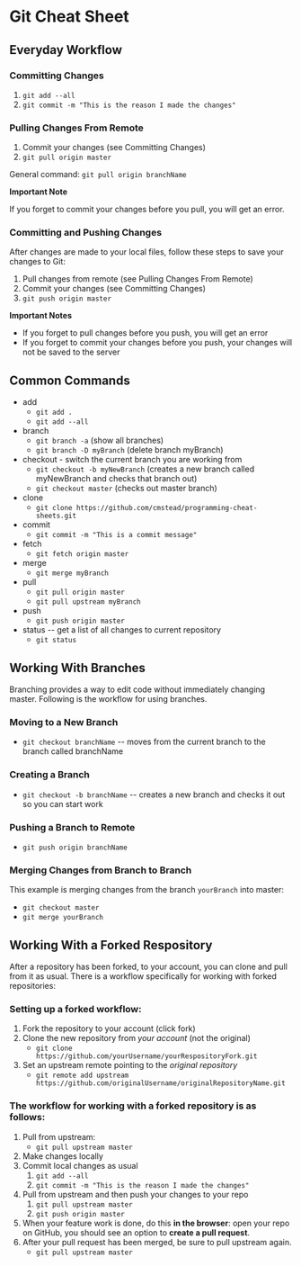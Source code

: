 # Git Cheat Sheet #

## Everyday Workflow ##

### Committing Changes ###

1. `git add --all`
2. `git commit -m "This is the reason I made the changes"`

### Pulling Changes From Remote ###

1. Commit your changes (see Committing Changes)
1. `git pull origin master`

General command: `git pull origin branchName`

**Important Note**

If you forget to commit your changes before you pull, you will get an error.

### Committing and Pushing Changes ###

After changes are made to your local files, follow these steps to save your changes to Git:

1. Pull changes from remote (see Pulling Changes From Remote)
2. Commit your changes (see Committing Changes)
3. `git push origin master`

**Important Notes**

- If you forget to pull changes before you push, you will get an error
- If you forget to commit your changes before you push, your changes will not be saved to the server

## Common Commands ##

- add
    - `git add .`
    - `git add --all`
- branch
    - `git branch -a` (show all branches)
    - `git branch -D myBranch` (delete branch myBranch)
- checkout - switch the current branch you are working from
    - `git checkout -b myNewBranch` (creates a new branch called myNewBranch and checks that branch out)
    - `git checkout master` (checks out master branch)
- clone
    - `git clone https://github.com/cmstead/programming-cheat-sheets.git`
- commit
    - `git commit -m "This is a commit message"`
- fetch
    - `git fetch origin master`
- merge
    - `git merge myBranch`
- pull
    - `git pull origin master`
    - `git pull upstream myBranch`
- push
    - `git push origin master`
- status -- get a list of all changes to current repository
    - `git status`

## Working With Branches ##

Branching provides a way to edit code without immediately changing master. Following is the workflow for using branches.

### Moving to a New Branch ###

- `git checkout branchName` -- moves from the current branch to the branch called branchName

### Creating a Branch ###

- `git checkout -b branchName` -- creates a new branch and checks it out so you can start work

### Pushing a Branch to Remote ###

- `git push origin branchName`

### Merging Changes from Branch to Branch ###

This example is merging changes from the branch `yourBranch` into master:

- `git checkout master`
- `git merge yourBranch`

## Working With a Forked Respository ##

After a repository has been forked, to your account, you can clone and pull from it as usual. There is a workflow specifically for working with forked repositories:

### Setting up a forked workflow: ###

1. Fork the repository to your account (click fork)
2. Clone the new repository from *your account* (not the original)
    - `git clone https://github.com/yourUsername/yourRespositoryFork.git`
3. Set an upstream remote pointing to the *original repository*
    - `git remote add upstream https://github.com/originalUsername/originalRepositoryName.git`

### The workflow for working with a forked repository is as follows: ###

1. Pull from upstream:
    - `git pull upstream master`
2. Make changes locally
3. Commit local changes as usual
    1. `git add --all`
    2. `git commit -m "This is the reason I made the changes"`
4. Pull from upstream and then push your changes to your repo
    1. `git pull upstream master`
    2. `git push origin master`
5. When your feature work is done, do this **in the browser**: open your repo on GitHub, you should see an option to **create a pull request**.
6. After your pull request has been merged, be sure to pull upstream again.
    - `git pull upstream master`
    